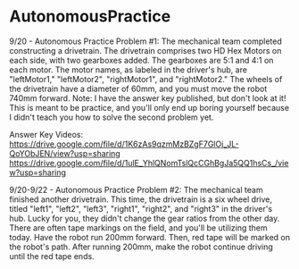 # AutonomousPractice
9/20 - Autonomous Practice Problem #1:
The mechanical team completed constructing a drivetrain. The drivetrain comprises two HD Hex Motors on each side, with two gearboxes added. The gearboxes are 5:1 and 4:1 on each motor. The motor names, as labeled in the driver's hub, are "leftMotor1," "leftMotor2", "rightMotor1", and "rightMotor2." The wheels of the drivetrain have a diameter of 60mm, and you must move the robot 740mm forward.
Note: I have the answer key published, but don't look at it! This is meant to be practice, and you'll only end up boring yourself because I didn't teach you how to solve the second problem yet.

Answer Key Videos: https://drive.google.com/file/d/1K6zAs9qzmMzBZgF7GlOj_JL-QoYObJEN/view?usp=sharing
https://drive.google.com/file/d/1ulE_YhlQNomTslQcCGhBgJa5QQ1hsCs_/view?usp=sharing

9/20-9/22 - Autonomous Practice Problem #2:
The mechanical team finished another drivetrain. This time, the drivetrain is a six wheel drive, titled "left1", "left2", "left3", "right1", "right2", and "right3" in the driver's hub. Lucky for you, they didn't change the gear ratios from the other day. There are often tape markings on the field, and you'll be utilizing them today. Have the robot run 200mm forward. Then, red tape will be marked on the robot's path. After running 200mm, make the robot continue driving until the red tape ends. 
